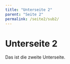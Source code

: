 ```yaml
---
title: "Unterseite 2"
parent: "Seite 2"
permalink: /seite2/sub2/
---
```


# Unterseite 2

Das ist die zweite Unterseite.
